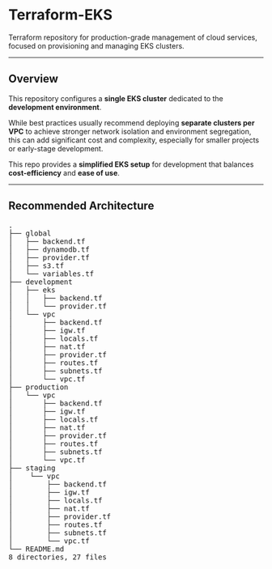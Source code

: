 # Terraform-EKS

Terraform repository for production-grade management of cloud services, focused on provisioning and managing EKS clusters.

---

## Overview

This repository configures a **single EKS cluster** dedicated to the **development environment**.

While best practices usually recommend deploying **separate clusters per VPC** to achieve stronger network isolation and environment segregation, this can add significant cost and complexity, especially for smaller projects or early-stage development.

This repo provides a **simplified EKS setup** for development that balances **cost-efficiency** and **ease of use**.

---

## Recommended Architecture

<pre>
.
├── global
│   ├── backend.tf
│   ├── dynamodb.tf
│   ├── provider.tf
│   ├── s3.tf
│   └── variables.tf
├── development
│   ├── eks
│   │   ├── backend.tf
│   │   └── provider.tf
│   └── vpc
│       ├── backend.tf
│       ├── igw.tf
│       ├── locals.tf
│       ├── nat.tf
│       ├── provider.tf
│       ├── routes.tf
│       ├── subnets.tf
│       └── vpc.tf
├── production
│   └── vpc
│       ├── backend.tf
│       ├── igw.tf
│       ├── locals.tf
│       ├── nat.tf
│       ├── provider.tf
│       ├── routes.tf
│       ├── subnets.tf
│       └── vpc.tf
├── staging
│    └── vpc
│        ├── backend.tf
│        ├── igw.tf
│        ├── locals.tf
│        ├── nat.tf
│        ├── provider.tf
│        ├── routes.tf
│        ├── subnets.tf
│        └── vpc.tf
└── README.md
8 directories, 27 files
</pre>
